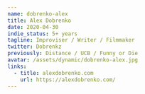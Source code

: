```yaml
---
name: dobrenko-alex
title: Alex Dobrenko
date: 2020-04-30
indie_status: 5+ years
tagline: Improviser / Writer / Filmmaker
twitter: Dobrenkz
previously: Distance / UCB / Funny or Die
avatar: /assets/dynamic/dobrenko-alex.jpg
links:
  - title: alexdobrenko.com
    url: https://alexdobrenko.com/
---
```

